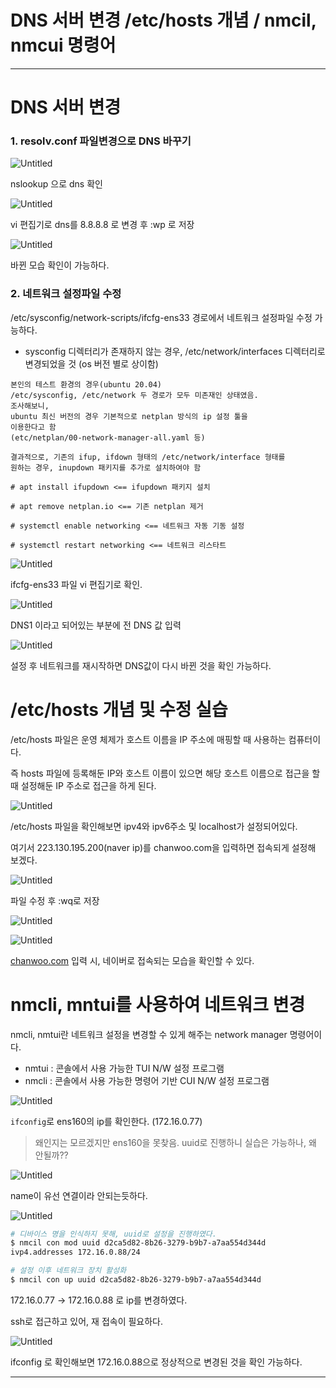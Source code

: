 # DNS 서버 변경 /etc/hosts 개념 / nmcil, nmcui 명령어

---

# DNS 서버 변경

### 1. resolv.conf 파일변경으로 DNS 바꾸기

![Untitled](DNS%20%E1%84%89%E1%85%A5%E1%84%87%E1%85%A5%20%E1%84%87%E1%85%A7%E1%86%AB%E1%84%80%E1%85%A7%E1%86%BC%20etc%20hosts%20%E1%84%80%E1%85%A2%E1%84%82%E1%85%A7%E1%86%B7%20nmcil,%20nmcui%20%E1%84%86%E1%85%A7%E1%86%BC%E1%84%85%E1%85%A7%20322db02ba96f430194592cee982e7c3c/Untitled.png)

nslookup 으로 dns 확인

![Untitled](DNS%20%E1%84%89%E1%85%A5%E1%84%87%E1%85%A5%20%E1%84%87%E1%85%A7%E1%86%AB%E1%84%80%E1%85%A7%E1%86%BC%20etc%20hosts%20%E1%84%80%E1%85%A2%E1%84%82%E1%85%A7%E1%86%B7%20nmcil,%20nmcui%20%E1%84%86%E1%85%A7%E1%86%BC%E1%84%85%E1%85%A7%20322db02ba96f430194592cee982e7c3c/Untitled%201.png)

vi 편집기로 dns를 8.8.8.8 로 변경 후 :wp 로 저장

![Untitled](DNS%20%E1%84%89%E1%85%A5%E1%84%87%E1%85%A5%20%E1%84%87%E1%85%A7%E1%86%AB%E1%84%80%E1%85%A7%E1%86%BC%20etc%20hosts%20%E1%84%80%E1%85%A2%E1%84%82%E1%85%A7%E1%86%B7%20nmcil,%20nmcui%20%E1%84%86%E1%85%A7%E1%86%BC%E1%84%85%E1%85%A7%20322db02ba96f430194592cee982e7c3c/Untitled%202.png)

바뀐 모습 확인이 가능하다.

### 2. 네트워크 설정파일 수정

/etc/sysconfig/network-scripts/ifcfg-ens33 경로에서 네트워크 설정파일 수정 가능하다.

+ sysconfig 디렉터리가 존재하지 않는 경우, /etc/network/interfaces 디렉터리로 변경되었을 것 (os 버전 별로 상이함)

```
본인의 테스트 환경의 경우(ubuntu 20.04)
/etc/sysconfig, /etc/network 두 경로가 모두 미존재인 상태였음.
조사해보니,
ubuntu 최신 버전의 경우 기본적으로 netplan 방식의 ip 설정 툴을
이용한다고 함
(etc/netplan/00-network-manager-all.yaml 등)

결과적으로, 기존의 ifup, ifdown 형태의 /etc/network/interface 형태를
원하는 경우, inupdown 패키지를 추가로 설치하여야 함
```

`# apt install ifupdown <== ifupdown 패키지 설치`

`# apt remove netplan.io <== 기존 netplan 제거`

`# systemctl enable networking <== 네트워크 자동 기동 설정`

`# systemctl restart networking <== 네트워크 리스타트`

![Untitled](DNS%20%E1%84%89%E1%85%A5%E1%84%87%E1%85%A5%20%E1%84%87%E1%85%A7%E1%86%AB%E1%84%80%E1%85%A7%E1%86%BC%20etc%20hosts%20%E1%84%80%E1%85%A2%E1%84%82%E1%85%A7%E1%86%B7%20nmcil,%20nmcui%20%E1%84%86%E1%85%A7%E1%86%BC%E1%84%85%E1%85%A7%20322db02ba96f430194592cee982e7c3c/Untitled%203.png)

ifcfg-ens33 파일 vi 편집기로 확인.

 

![Untitled](DNS%20%E1%84%89%E1%85%A5%E1%84%87%E1%85%A5%20%E1%84%87%E1%85%A7%E1%86%AB%E1%84%80%E1%85%A7%E1%86%BC%20etc%20hosts%20%E1%84%80%E1%85%A2%E1%84%82%E1%85%A7%E1%86%B7%20nmcil,%20nmcui%20%E1%84%86%E1%85%A7%E1%86%BC%E1%84%85%E1%85%A7%20322db02ba96f430194592cee982e7c3c/Untitled%204.png)

DNS1 이라고 되어있는 부분에 전 DNS 값 입력

![Untitled](DNS%20%E1%84%89%E1%85%A5%E1%84%87%E1%85%A5%20%E1%84%87%E1%85%A7%E1%86%AB%E1%84%80%E1%85%A7%E1%86%BC%20etc%20hosts%20%E1%84%80%E1%85%A2%E1%84%82%E1%85%A7%E1%86%B7%20nmcil,%20nmcui%20%E1%84%86%E1%85%A7%E1%86%BC%E1%84%85%E1%85%A7%20322db02ba96f430194592cee982e7c3c/Untitled%205.png)

설정 후 네트워크를 재시작하면 DNS값이 다시 바뀐 것을 확인 가능하다.

# /etc/hosts 개념 및 수정 실습

/etc/hosts 파일은 운영 체제가 호스트 이름을 IP 주소에 매핑할 때 사용하는 컴퓨터이다.

즉 hosts 파일에 등록해둔 IP와 호스트 이름이 있으면 해당 호스트 이름으로 접근을 할 때 설정해둔 IP 주소로 접근을 하게 된다.

![Untitled](DNS%20%E1%84%89%E1%85%A5%E1%84%87%E1%85%A5%20%E1%84%87%E1%85%A7%E1%86%AB%E1%84%80%E1%85%A7%E1%86%BC%20etc%20hosts%20%E1%84%80%E1%85%A2%E1%84%82%E1%85%A7%E1%86%B7%20nmcil,%20nmcui%20%E1%84%86%E1%85%A7%E1%86%BC%E1%84%85%E1%85%A7%20322db02ba96f430194592cee982e7c3c/Untitled%206.png)

/etc/hosts 파일을 확인해보면 ipv4와 ipv6주소 및 localhost가 설정되어있다.

여기서 223.130.195.200(naver ip)를 chanwoo.com을 입력하면 접속되게 설정해 보겠다.

![Untitled](DNS%20%E1%84%89%E1%85%A5%E1%84%87%E1%85%A5%20%E1%84%87%E1%85%A7%E1%86%AB%E1%84%80%E1%85%A7%E1%86%BC%20etc%20hosts%20%E1%84%80%E1%85%A2%E1%84%82%E1%85%A7%E1%86%B7%20nmcil,%20nmcui%20%E1%84%86%E1%85%A7%E1%86%BC%E1%84%85%E1%85%A7%20322db02ba96f430194592cee982e7c3c/Untitled%207.png)

파일 수정 후 :wq로 저장

![Untitled](DNS%20%E1%84%89%E1%85%A5%E1%84%87%E1%85%A5%20%E1%84%87%E1%85%A7%E1%86%AB%E1%84%80%E1%85%A7%E1%86%BC%20etc%20hosts%20%E1%84%80%E1%85%A2%E1%84%82%E1%85%A7%E1%86%B7%20nmcil,%20nmcui%20%E1%84%86%E1%85%A7%E1%86%BC%E1%84%85%E1%85%A7%20322db02ba96f430194592cee982e7c3c/Untitled%208.png)

![Untitled](DNS%20%E1%84%89%E1%85%A5%E1%84%87%E1%85%A5%20%E1%84%87%E1%85%A7%E1%86%AB%E1%84%80%E1%85%A7%E1%86%BC%20etc%20hosts%20%E1%84%80%E1%85%A2%E1%84%82%E1%85%A7%E1%86%B7%20nmcil,%20nmcui%20%E1%84%86%E1%85%A7%E1%86%BC%E1%84%85%E1%85%A7%20322db02ba96f430194592cee982e7c3c/Untitled%209.png)

[chanwoo.com](http://chanwoo.com) 입력 시, 네이버로 접속되는 모습을 확인할 수 있다.

# nmcli, mntui를 사용하여 네트워크 변경

nmcli, nmtui란 네트워크 설정을 변경할 수 있게 해주는 network manager 명령어이다.

- nmtui :
콘솔에서 사용 가능한 TUI N/W 설정 프로그램
- nmcli :
콘솔에서 사용 가능한 명령어 기반 CUI N/W 설정 프로그램

![Untitled](DNS%20%E1%84%89%E1%85%A5%E1%84%87%E1%85%A5%20%E1%84%87%E1%85%A7%E1%86%AB%E1%84%80%E1%85%A7%E1%86%BC%20etc%20hosts%20%E1%84%80%E1%85%A2%E1%84%82%E1%85%A7%E1%86%B7%20nmcil,%20nmcui%20%E1%84%86%E1%85%A7%E1%86%BC%E1%84%85%E1%85%A7%20322db02ba96f430194592cee982e7c3c/Untitled%2010.png)

`ifconfig`로 ens160의 ip를 확인한다. (172.16.0.77)

> 왜인지는 모르겠지만 ens160을 못찾음. uuid로 진행하니 실습은 가능하나, 왜 안될까??

![Untitled](DNS%20%E1%84%89%E1%85%A5%E1%84%87%E1%85%A5%20%E1%84%87%E1%85%A7%E1%86%AB%E1%84%80%E1%85%A7%E1%86%BC%20etc%20hosts%20%E1%84%80%E1%85%A2%E1%84%82%E1%85%A7%E1%86%B7%20nmcil,%20nmcui%20%E1%84%86%E1%85%A7%E1%86%BC%E1%84%85%E1%85%A7%20322db02ba96f430194592cee982e7c3c/Untitled%2011.png)

name이 유선 연결이라 안되는듯하다.

![Untitled](DNS%20%E1%84%89%E1%85%A5%E1%84%87%E1%85%A5%20%E1%84%87%E1%85%A7%E1%86%AB%E1%84%80%E1%85%A7%E1%86%BC%20etc%20hosts%20%E1%84%80%E1%85%A2%E1%84%82%E1%85%A7%E1%86%B7%20nmcil,%20nmcui%20%E1%84%86%E1%85%A7%E1%86%BC%E1%84%85%E1%85%A7%20322db02ba96f430194592cee982e7c3c/Untitled%2012.png)

```bash
# 디바이스 명을 인식하지 못해, uuid로 설정을 진행하였다.
$ nmcil con mod uuid d2ca5d82-8b26-3279-b9b7-a7aa554d344d
ivp4.addresses 172.16.0.88/24

# 설정 이후 네트워크 장치 활성화
$ nmcil con up uuid d2ca5d82-8b26-3279-b9b7-a7aa554d344d
```

172.16.0.77 → 172.16.0.88 로 ip를 변경하였다.

ssh로 접근하고 있어, 재 접속이 필요하다.

![Untitled](DNS%20%E1%84%89%E1%85%A5%E1%84%87%E1%85%A5%20%E1%84%87%E1%85%A7%E1%86%AB%E1%84%80%E1%85%A7%E1%86%BC%20etc%20hosts%20%E1%84%80%E1%85%A2%E1%84%82%E1%85%A7%E1%86%B7%20nmcil,%20nmcui%20%E1%84%86%E1%85%A7%E1%86%BC%E1%84%85%E1%85%A7%20322db02ba96f430194592cee982e7c3c/Untitled%2013.png)

ifconfig 로 확인해보면 172.16.0.88으로 정상적으로 변경된 것을 확인 가능하다.

---